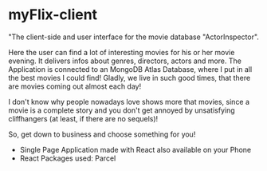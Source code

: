 # myFlix-client
 "The client-side and user interface for the movie database "ActorInspector".

 Here the user can find a lot of interesting movies for his or her movie evening. It delivers infos about genres, directors, actors and more. The Application is connected to an MongoDB Atlas Database, where I put in all the best movies I could find! Gladly, we live in such good times, that there are movies coming out almost each day! 
 
 I don't know why people nowadays love shows more that movies, since a movie is a complete story and you don't get annoyed by unsatisfying cliffhangers (at least, if there are no sequels)! 

 So, get down to business and choose something for you!

 - Single Page Application made with React also available on your Phone
 - React Packages used: Parcel